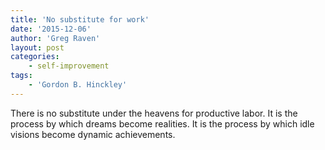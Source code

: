 ```yaml
---
title: 'No substitute for work'
date: '2015-12-06'
author: 'Greg Raven'
layout: post
categories:
    - self-improvement
tags:
    - 'Gordon B. Hinckley'
---
```


There is no substitute under the heavens for productive labor. It is the process by which dreams become realities. It is the process by which idle visions become dynamic achievements.